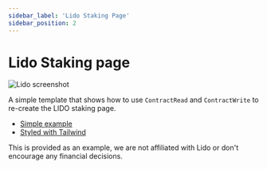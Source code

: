 ```yaml
---
sidebar_label: 'Lido Staking Page'
sidebar_position: 2
---
```


# Lido Staking page

![Lido screenshot](/img/templates/lido_staking.png)

A simple template that shows how to use `ContractRead` and `ContractWrite` to re-create the LIDO staking page.

* [Simple example](https://build.musedao.io/editor?template=lido_staking)
* [Styled with Tailwind](https://build.musedao.io/editor?template=lido_staking_styled)


This is provided as an example, we are not affiliated with Lido or don't encourage any financial decisions.